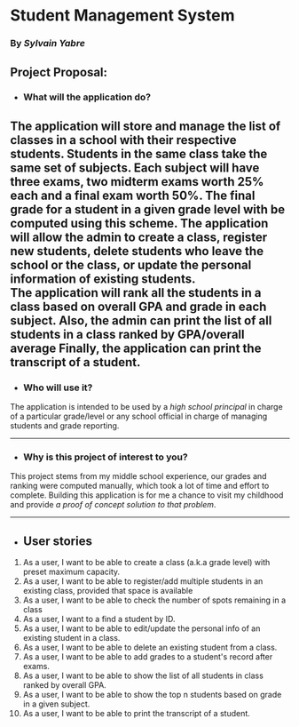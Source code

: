 # Student Management System

### By *Sylvain Yabre*

## Project Proposal:
- ### What will the application do?
 
The application will store and manage the list of classes in a school with their respective students. 
Students in the same class take the same set of subjects. 
Each subject will have three exams, two midterm exams worth 25% each and a final 
exam worth 50%. The final grade for a student in a given grade level with be computed using this scheme.
The application will  allow the admin to create a class, register new students, delete students who leave the school 
or the class, or  update the personal information of existing students.  
The application will rank all the students in a class based on  overall GPA and grade in each subject. 
Also, the admin can print the list of all students in a class ranked by GPA/overall average
Finally, the application can  print the transcript of a student.
-------------
- ### Who will use it?
 
The application is intended to be used by a *high school principal* in charge of a particular grade/level
or any school official in charge of managing students and grade reporting.
- --------------
- ### Why is this project of interest to you?
  
This project stems from my middle school experience, our grades and ranking were computed manually, which took a lot 
of time and effort to complete. Building this application is for me a chance to visit my childhood and provide
*a proof of concept solution to that problem*.

----------------------------
- ## User stories

1. As a user, I want to be able to create a class (a.k.a grade level) with preset maximum capacity.
2. As a user, I want to be able to register/add multiple students in an existing class, provided that space is available
3. As a user, I want to be able to check the number of spots remaining in a class
4. As a user, I want to  a find a student by ID. 
5. As a user, I want to be able to edit/update the personal info of an existing student in a class. 
6. As a user, I want to be able to delete an existing student from a class. 
7. As a user, I want to be able to add grades to a student's record after exams. 
8. As a user, I want to be able to show the list of all students in class ranked by overall GPA. 
9. As a user, I want to be able to show the top n students based on grade in a given subject. 
10. As a user, I want to be able to print the transcript of a student.




